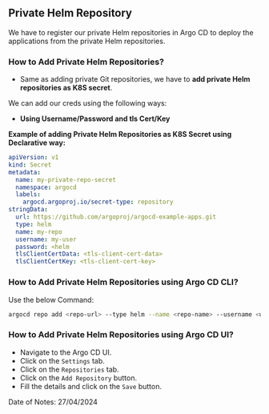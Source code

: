 ## Private Helm Repository

We have to register our private Helm repositories in Argo CD to deploy the applications from the private Helm repositories.

### How to Add Private Helm Repositories?

- Same as adding private Git repositories, we have to **add private Helm repositories as K8S secret**.

We can add our creds using the following ways:

- **Using Username/Password and tls Cert/Key**

**Example of adding Private Helm Repositories as K8S Secret using Declarative way:**

```yaml
apiVersion: v1
kind: Secret
metadata:
  name: my-private-repo-secret
  namespace: argocd
  labels:
    argocd.argoproj.io/secret-type: repository
stringData:
  url: https://github.com/argoproj/argocd-example-apps.git
  type: helm
  name: my-repo
  username: my-user
  password: <helm
  tlsClientCertData: <tls-client-cert-data>
  tlsClientCertKey: <tls-client-cert-key>
```

### How to Add Private Helm Repositories using Argo CD CLI?

Use the below Command:

```bash
argocd repo add <repo-url> --type helm --name <repo-name> --username <username> --password <password>
```

### How to Add Private Helm Repositories using Argo CD UI?

- Navigate to the Argo CD UI.
- Click on the `Settings` tab.
- Click on the `Repositories` tab.
- Click on the `Add Repository` button.
- Fill the details and click on the `Save` button.

Date of Notes: 27/04/2024